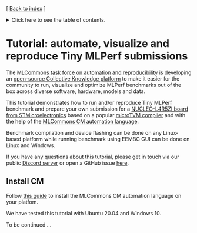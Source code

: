 [ [Back to index](../README.md) ]

<details>
<summary>Click here to see the table of contents.</summary>

* [Tutorial: automate, visualize and reproduce Tiny MLPerf submissions](#tutorial-automate-visualize-and-reproduce-tiny-mlperf-submissions)
  * [Install CM](#install-cm)

</details>

# Tutorial: automate, visualize and reproduce Tiny MLPerf submissions

The [MLCommons task force on automation and reproducibility](https://github.com/mlcommons/ck/blob/master/docs/taskforce.md)
is developing an [open-source Collective Knowledge platform](https://access.cKnowledge.org)
to make it easier for the community to run, visualize and optimize MLPerf benchmarks 
out of the box across diverse software, hardware, models and data.

This tutorial demonstrates how to run and/or reproduce Tiny MLPerf benchmark and prepare your own submission
for a [NUCLEO-L4R5ZI board from STMicroelectronics](https://estore.st.com/en/nucleo-l4r5zi-cpn.html)
based on a popular [microTVM compiler](https://tvm.apache.org/docs/topic/microtvm/index.html)
and with the help of the [MLCommons CM automation language](https://github.com/mlcommons/ck/blob/master/docs/README.md).

Benchmark compilation and device flashing can be done on any Linux-based platform
while running benchmark using EEMBC GUI can be done on Linux and Windows.

If you have any questions about this tutorial, please get in touch via our public [Discord server](https://discord.gg/JjWNWXKxwT)
or open a GitHub issue [here]( https://github.com/mlcommons/ck/issues ).

## Install CM

Follow [this guide](https://github.com/mlcommons/ck/blob/master/docs/installation.md) 
to install the MLCommons CM automation language on your platfom. 

We have tested this tutorial with Ubuntu 20.04 and Windows 10.


To be continued ...
